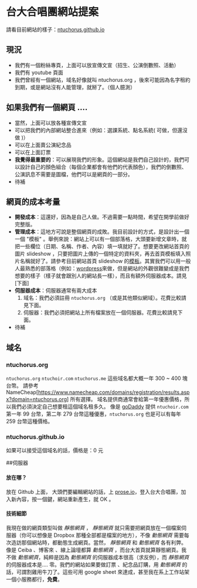 
# 台大合唱團網站提案

請看目前網站的樣子：[ntuchorus.github.io](http://ntuchorus.github.io/)

## 現況

- 我們有一個粉絲專頁，上面可以放宣傳文宣（招生、公演倒數照、活動）
- 我們有 youtube 頁面
- 我們曾經有一個網站，域名好像就叫 ntuchorus.org ，後來可能因為名字租約到期，或是網站沒有人能管理，就掰了。（個人臆測）

## 如果我們有一個網頁 ....

- 當然，上面可以放各種宣傳文宣
- 可以把我們的內部網站整合進來（例如：選課系統、點名系統( 可做，但還沒做 )）
- 可以在上面賣公演紀念品
- 可以在上面訂票
- **我覺得最重要的**：可以展現我們的形象。這個網站是我們自己設計的，我們可以設計自己的顏色組合（每個企業都會有他們的代表顏色），我們的倒數照、公演訊息不需要是圖檔，他們可以是網頁的一部分。
- 待補


 ## 網頁的成本考量

- **開發成本**：這還好，因為是自己人做。不過需要一點時間，希望在開學前做好完整版。
- **管理成本**：這地方可說是整個網頁的成敗。我目前設計的方式，是設計出一個一個 "模板" 。舉例來說：網站上可以有一個部落格，大頭要新增文章時，就把一些欄位（日期、名稱、作者、內容）填一填就好了。想要更改網站首頁的圖片 slideshow ，只要把圖片上傳的一個特定的資料夾，再去首頁模板填入照片名稱就好了。請參考目前網站首頁 slideshow 的[模板](https://github.com/yunchih/ntuchorus/blob/master/_data/header-intro.yml)。其實我們可以用一般人最熟悉的部落格（例如：[wordpress](https://wordpress.com)來做，但是網站的外觀很難變成是我們想要的樣子（樣子就會跟別人的網站長一樣），而且有額外伺服器成本。請見[下面]
- **伺服器成本**：伺服器通常有兩大成本
  1. 域名：我們必須註冊 `ntuchorus.org` （或是其他類似網域）。花費比較請見下面。
  2. 伺服器：我們必須把網站上所有檔案放在一個伺服器。花費比較請見下面。
- 待補

## 域名

### ntuchorus.org
`ntuchorus.org`  `ntuchoir.com` `ntuchorus.me` 這些域名都大概一年 300 ~ 400 塊台幣。
請參考 NameCheap[https://www.namecheap.com/domains/registration/results.aspx?domain=ntuchorus.org] 所有選擇。
域名提供商通常會給第一年優惠價格，所以我們必須決定自己想要租這個域名租多久。
像是 [goDaddy](https://www.godaddy.com/domains/searchresults.aspx?ci=83269&checkAvail=1&domainToCheck=ntuchorus&isc=cjc99com) 提供 `ntuchoir.com` 第一年 99 台幣，第二年 279 台幣這種優惠，`ntuchorus.org` 也是可以有每年 259 台幣這種價格。

### ntuchorus.github.io

如果可以接受這個域名的話，價格是：0 元

##伺服器

#### 放在哪？
放在 Github 上面，  大頭們要編輯網站的話，上 [prose.io](prose.io)，登入台大合唱團，加入新內容，按一個鍵，網站重新產生，就 OK 。

#### 技術細節
我現在做的網頁類型叫做 *靜態網頁* ， *靜態網頁* 就只需要把網頁放在一個檔案伺服器（你可以想像是 Dropbox 那種全部都是檔案的地方），不像 *動態網頁* 需要每次造訪那個網站時，都動態生成網頁。當然， *靜態網頁* 和 *動態網頁* 各有利弊。像是 Ceiba 、博客來 、線上論壇都算 *動態網頁* ，而台大首頁就算靜態網頁。我不做 *動態網頁*，純粹是因為 *動態網頁* 的伺服器成本很高（求反例），而 *靜態網頁* 的伺服器成本是.... 零。我們的網站如果要做訂票 、紀念品訂購，用 *動態網頁* 的話，可謂割雞用牛刀了。這些可用 google sheet 來達成，甚至我在系上工作站架一個小服務都行，**免費**。
